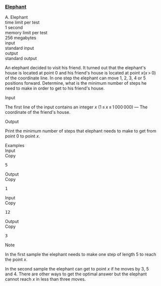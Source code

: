 <h3><a href="https://codeforces.com/contest/617/problem/A" target="_blank" rel="noopener noreferrer">Elephant</a></h3>

<div class="header"><div class="title">A. Elephant</div><div class="time-limit"><div class="property-title">time limit per test</div>1 second</div><div class="memory-limit"><div class="property-title">memory limit per test</div>256 megabytes</div><div class="input-file input-standard"><div class="property-title">input</div>standard input</div><div class="output-file output-standard"><div class="property-title">output</div>standard output</div></div><div><p>An elephant decided to visit his friend. It turned out that the elephant's house is located at point <span class="tex-span">0</span> and his friend's house is located at point <span class="tex-span"><i>x</i>(<i>x</i> > 0)</span> of the coordinate line. In one step the elephant can move <span class="tex-span">1</span>, <span class="tex-span">2</span>, <span class="tex-span">3</span>, <span class="tex-span">4</span> or <span class="tex-span">5</span> positions forward. Determine, what is the minimum number of steps he need to make in order to get to his friend's house.</p></div><div class="input-specification"><div class="section-title">Input</div><p>The first line of the input contains an integer <span class="tex-span"><i>x</i></span> (<span class="tex-span">1 ≤ <i>x</i> ≤ 1 000 000</span>) — The coordinate of the friend's house.</p></div><div class="output-specification"><div class="section-title">Output</div><p>Print the minimum number of steps that elephant needs to make to get from point <span class="tex-span">0</span> to point <span class="tex-span"><i>x</i></span>.</p></div><div class="sample-tests"><div class="section-title">Examples</div><div class="sample-test"><div class="input"><div class="title">Input<div title="Copy" data-clipboard-target="#id002724961640897803" id="id00655091842831951" class="input-output-copier">Copy</div></div><pre id="id002724961640897803">5<br></pre></div><div class="output"><div class="title">Output<div title="Copy" data-clipboard-target="#id002446675136827774" id="id0008910769962143283" class="input-output-copier">Copy</div></div><pre id="id002446675136827774">1<br></pre></div><div class="input"><div class="title">Input<div title="Copy" data-clipboard-target="#id0021602226753097864" id="id0033843320195115467" class="input-output-copier">Copy</div></div><pre id="id0021602226753097864">12<br></pre></div><div class="output"><div class="title">Output<div title="Copy" data-clipboard-target="#id0012172239962035858" id="id007568261065566997" class="input-output-copier">Copy</div></div><pre id="id0012172239962035858">3<br></pre></div></div></div><div class="note"><div class="section-title">Note</div><p>In the first sample the elephant needs to make one step of length <span class="tex-span">5</span> to reach the point <span class="tex-span"><i>x</i></span>.</p><p>In the second sample the elephant can get to point <span class="tex-span"><i>x</i></span> if he moves by <span class="tex-span">3</span>, <span class="tex-span">5</span> and <span class="tex-span">4</span>. There are other ways to get the optimal answer but the elephant cannot reach <span class="tex-span"><i>x</i></span> in less than three moves.</p></div>